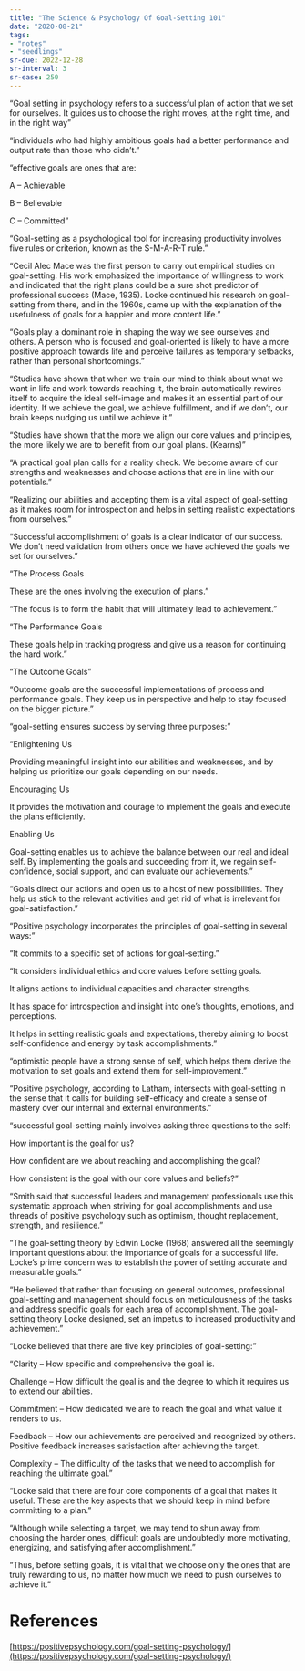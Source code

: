 ```yaml
---
title: "The Science & Psychology Of Goal-Setting 101"
date: "2020-08-21"
tags:
- "notes"
- "seedlings"
sr-due: 2022-12-28
sr-interval: 3
sr-ease: 250
---
```


“Goal setting in psychology refers to a successful plan of action that we set for ourselves. It guides us to choose the right moves, at the right time, and in the right way”

“individuals who had highly ambitious goals had a better performance and output rate than those who didn’t.”

“effective goals are ones that are:

A – Achievable

B – Believable

C – Committed”

“Goal-setting as a psychological tool for increasing productivity involves five rules or criterion, known as the S-M-A-R-T rule.”

“Cecil Alec Mace was the first person to carry out empirical studies on goal-setting. His work emphasized the importance of willingness to work and indicated that the right plans could be a sure shot predictor of professional success (Mace, 1935). Locke continued his research on goal-setting from there, and in the 1960s, came up with the explanation of the usefulness of goals for a happier and more content life.”

“Goals play a dominant role in shaping the way we see ourselves and others. A person who is focused and goal-oriented is likely to have a more positive approach towards life and perceive failures as temporary setbacks, rather than personal shortcomings.”

“Studies have shown that when we train our mind to think about what we want in life and work towards reaching it, the brain automatically rewires itself to acquire the ideal self-image and makes it an essential part of our identity. If we achieve the goal, we achieve fulfillment, and if we don’t, our brain keeps nudging us until we achieve it.”

“Studies have shown that the more we align our core values and principles, the more likely we are to benefit from our goal plans. (Kearns)”

“A practical goal plan calls for a reality check. We become aware of our strengths and weaknesses and choose actions that are in line with our potentials.”

“Realizing our abilities and accepting them is a vital aspect of goal-setting as it makes room for introspection and helps in setting realistic expectations from ourselves.”

“Successful accomplishment of goals is a clear indicator of our success. We don’t need validation from others once we have achieved the goals we set for ourselves.”

“The Process Goals

These are the ones involving the execution of plans.”

“The focus is to form the habit that will ultimately lead to achievement.”

“The Performance Goals

These goals help in tracking progress and give us a reason for continuing the hard work.”

“The Outcome Goals”

“Outcome goals are the successful implementations of process and performance goals. They keep us in perspective and help to stay focused on the bigger picture.”

“goal-setting ensures success by serving three purposes:”

“Enlightening Us

Providing meaningful insight into our abilities and weaknesses, and by helping us prioritize our goals depending on our needs.

Encouraging Us

It provides the motivation and courage to implement the goals and execute the plans efficiently.

Enabling Us

Goal-setting enables us to achieve the balance between our real and ideal self. By implementing the goals and succeeding from it, we regain self-confidence, social support, and can evaluate our achievements.”

“Goals direct our actions and open us to a host of new possibilities. They help us stick to the relevant activities and get rid of what is irrelevant for goal-satisfaction.”

“Positive psychology incorporates the principles of goal-setting in several ways:”

“It commits to a specific set of actions for goal-setting.”

“It considers individual ethics and core values before setting goals.

It aligns actions to individual capacities and character strengths.

It has space for introspection and insight into one’s thoughts, emotions, and perceptions.

It helps in setting realistic goals and expectations, thereby aiming to boost self-confidence and energy by task accomplishments.”

“optimistic people have a strong sense of self, which helps them derive the motivation to set goals and extend them for self-improvement.”

“Positive psychology, according to Latham, intersects with goal-setting in the sense that it calls for building self-efficacy and create a sense of mastery over our internal and external environments.”

“successful goal-setting mainly involves asking three questions to the self:

How important is the goal for us?

How confident are we about reaching and accomplishing the goal?

How consistent is the goal with our core values and beliefs?”

“Smith said that successful leaders and management professionals use this systematic approach when striving for goal accomplishments and use threads of positive psychology such as optimism, thought replacement, strength, and resilience.”

“The goal-setting theory by Edwin Locke (1968) answered all the seemingly important questions about the importance of goals for a successful life. Locke’s prime concern was to establish the power of setting accurate and measurable goals.”

“He believed that rather than focusing on general outcomes, professional goal-setting and management should focus on meticulousness of the tasks and address specific goals for each area of accomplishment. The goal-setting theory Locke designed, set an impetus to increased productivity and achievement.”

“Locke believed that there are five key principles of goal-setting:”

“Clarity – How specific and comprehensive the goal is.

Challenge – How difficult the goal is and the degree to which it requires us to extend our abilities.

Commitment – How dedicated we are to reach the goal and what value it renders to us.

Feedback – How our achievements are perceived and recognized by others. Positive feedback increases satisfaction after achieving the target.

Complexity – The difficulty of the tasks that we need to accomplish for reaching the ultimate goal.”

“Locke said that there are four core components of a goal that makes it useful. These are the key aspects that we should keep in mind before committing to a plan.”

“Although while selecting a target, we may tend to shun away from choosing the harder ones, difficult goals are undoubtedly more motivating, energizing, and satisfying after accomplishment.”

“Thus, before setting goals, it is vital that we choose only the ones that are truly rewarding to us, no matter how much we need to push ourselves to achieve it.”

# References

[https://positivepsychology.com/goal-setting-psychology/](https://positivepsychology.com/goal-setting-psychology/)
